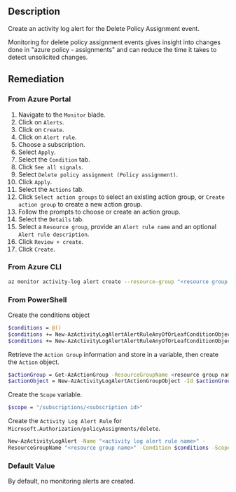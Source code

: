 ## Description

Create an activity log alert for the Delete Policy Assignment event.

Monitoring for delete policy assignment events gives insight into changes done in "azure policy - assignments" and can reduce the time it takes to detect unsolicited changes.

## Remediation

### From Azure Portal

1. Navigate to the `Monitor` blade.
2. Click on `Alerts`.
3. Click on `Create`.
4. Click on `Alert rule`.
5. Choose a subscription.
6. Select `Apply`.
7. Select the `Condition` tab.
8. Click `See all signals`.
9. Select `Delete policy assignment (Policy assignment)`.
10. Click `Apply`.
11. Select the `Actions` tab.
12. Click `Select action groups` to select an existing action group, or `Create action group` to create a new action group.
13. Follow the prompts to choose or create an action group.
14. Select the `Details` tab.
15. Select a `Resource group`, provide an `Alert rule name` and an optional `Alert rule description`.
16. Click `Review + create`.
17. Click `Create`.

### From Azure CLI

```bash
az monitor activity-log alert create --resource-group "<resource group name>" --condition category=Administrative and operationName=Microsoft.Authorization/policyAssignments/delete and level=<verbose | information | warning | error | critical> --scope "/subscriptions/<subscription ID>" --name "<activity log rule name>" -- subscription <subscription id> --action-group <action group ID> --location global
```

### From PowerShell

Create the conditions object

```bash
$conditions = @()
$conditions += New-AzActivityLogAlertAlertRuleAnyOfOrLeafConditionObject - Equal Administrative -Field category
$conditions += New-AzActivityLogAlertAlertRuleAnyOfOrLeafConditionObject - Equal Microsoft.Authorization/policyAssignments/delete -Field operationName $conditions += New-AzActivityLogAlertAlertRuleAnyOfOrLeafConditionObject - Equal Verbose -Field level
```

Retrieve the `Action Group` information and store in a variable, then create the `Action` object.

```bash
$actionGroup = Get-AzActionGroup -ResourceGroupName <resource group name> - Name <action group name>
$actionObject = New-AzActivityLogAlertActionGroupObject -Id $actionGroup.Id
```

Create the `Scope` variable.

```bash
$scope = "/subscriptions/<subscription id>"
```

Create the `Activity Log Alert Rule` for `Microsoft.Authorization/policyAssignments/delete`.

```bash
New-AzActivityLogAlert -Name "<activity log alert rule name>" -
ResourceGroupName "<resource group name>" -Condition $conditions -Scope $scope -Location global -Action $actionObject -Subscription <subscription ID> -Enabled $true
```

### Default Value

By default, no monitoring alerts are created.
